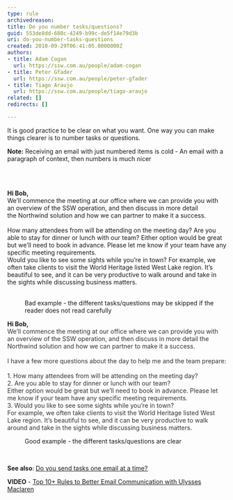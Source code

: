 ```yaml
---
type: rule
archivedreason: 
title: Do you number tasks/questions?
guid: 553de8dd-680c-4249-b99c-de5f14e79d3b
uri: do-you-number-tasks-questions
created: 2010-09-29T06:41:05.0000000Z
authors:
- title: Adam Cogan
  url: https://ssw.com.au/people/adam-cogan
- title: Peter Gfader
  url: https://ssw.com.au/people/peter-gfader
- title: Tiago Araujo
  url: https://ssw.com.au/people/tiago-araujo
related: []
redirects: []

---
```



<p>It is good practice to be clear on what you want. One way you can make things clearer is to number tasks or questions. <br></p><p><b>Note&#58;</b> Receiving an email with just numbered items is cold -&#160;An email with a paragraph of context, then numbers is much nicer<br></p>
<br><excerpt class='endintro'></excerpt><br>
<div class="ssw15-rteElement-GreyBox"><p class="ssw15-rteElement-GreyBox"><b>Hi Bob,</b><br>We’ll commence the meeting at our office where we can provide you with an overview of the SSW&#160;operation, and then discuss in more detail the&#160;Northwind&#160;solution and how we can partner to make it a success.<br><br>How many attendees from&#160;will be attending on&#160;the meeting day? Are you able to stay for dinner or lunch with our team? Either option would be great but we’ll need to book in advance. Please let me know if your team have any specific meeting requirements.<br>Would you like to see some sights&#160;while you’re in town? For example, we often take clients to visit the World Heritage listed West Lake region. It’s beautiful to see, and it can be very productive to walk around and take in the sights while discussing business matters.<br><br></p></div><dd class="ssw15-rteElement-FigureBad"> Bad example - the different tasks/questions​ may be skipped if the reader does not read carefully<br></dd><div class="ssw15-rteElement-GreyBox"><p class="ssw15-rteElement-GreyBox"><b>Hi Bob,</b><br><span style="color&#58;#333333;">We’ll commence the meeting at our office where we can provide you with an overview of the SSW&#160;operation, and then discuss in more detail the Northwind solution and how we can partner to make it a success.<br><br>I have a few more questions about the day to help me and the team prepare&#58;<br><br>1. How many attendees from&#160;will be attending on the meeting day?<br>2. Are you able to stay for dinner or lunch with our team? <br>Either option would be great but we’ll need to book in advance. Please let me know if your team have any specific meeting requirements.<br>3. Would you like to see some sights&#160;while you’re in town? <br>For example, we often take clients to visit the World Heritage listed West Lake region. It’s beautiful to see, and it can be very productive to walk around and take in the sights while discussing business matters.<br></span></p></div><dd class="ssw15-rteElement-FigureGood"> Good example - the different tasks/questions are clear<br></dd><p><strong><br></strong></p><p>
   <strong>​See also</strong>&#58; <a href="/Pages/SendTasksOneEmailAtATime.aspx">Do you send tasks one email at a time?</a><br></p><p>
   <strong>VIDEO</strong>&#160;-&#160;<a href="https&#58;//www.youtube.com/watch?v=LAqRokqq4jI">Top 10+&#160;Rules to Better Email Communication with Ulysses Maclaren</a> <br></p>



